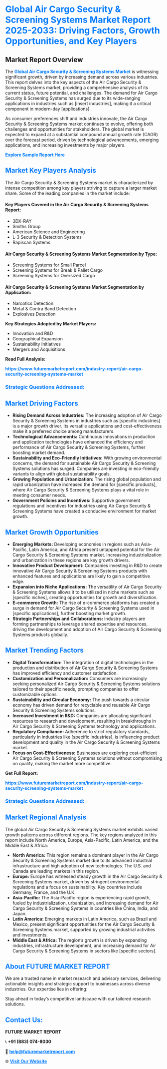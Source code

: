 <h1 style="color: #007BFF;">Global Air Cargo Security & Screening Systems Market Report 2025-2033: Driving Factors, Growth Opportunities, and Key Players</h1>

<section id="overview">
<h2>Market Report Overview</h2>
<p>The <a href="https://www.futuremarketreport.com/industry-report/air-cargo-security-screening-systems-market" style="color: #007BFF; text-decoration: none;"><strong>Global Air Cargo Security & Screening Systems Market</strong></a> is witnessing significant growth, driven by increasing demand across various industries. This report delves into the key aspects of the Air Cargo Security & Screening Systems market, providing a comprehensive analysis of its current status, future potential, and challenges. The demand for Air Cargo Security & Screening Systems has surged due to its wide-ranging applications in industries such as [insert industries], making it a critical component in modern-day [applications].</p>
<p>As consumer preferences shift and industries innovate, the Air Cargo Security & Screening Systems market continues to evolve, offering both challenges and opportunities for stakeholders. The global market is expected to expand at a substantial compound annual growth rate (CAGR) over the forecast period, driven by technological advancements, emerging applications, and increasing investments by major players.</p>
</section>

<section id="overview">
<p><a href="https://www.futuremarketreport.com/request-sample/reportId=81615" style="color: #007BFF; text-decoration: none;"><strong>Explore Sample Report Here</strong></a></p>
</section>

<section id="key-players">
<h2 style="color: #007BFF;">Market Key Players Analysis</h2>
<p>The Air Cargo Security & Screening Systems market is characterized by intense competition among key players striving to capture a larger market share. Some of the leading companies in the market include:</p>
<h4>Key Players Covered in the Air Cargo Security & Screening Systems Report:</h4>
<ul><li>3DX-RAY</li><li>Smiths Group</li><li>American Science and Engineering</li><li>L-3 Security &amp; Detection Systems</li><li>Rapiscan Systems</li></ul>
<h4>Air Cargo Security & Screening Systems Market Segmentation by Type:</h4>
<ul><li>Screening Systems for Small Parcel</li><li>Screening Systems for Break &amp; Pallet Cargo</li><li>Screening Systems for Oversized Cargo</li></ul>

<h4>Air Cargo Security & Screening Systems Market Segmentation by Application:</h4>
<ul><li>Narcotics Detection</li><li>Metal &amp; Contra Band Detection</li><li>Explosives Detection</li></ul>
<p><strong>Key Strategies Adopted by Market Players:</strong></p>
<ul>
<li>Innovation and R&D</li>
<li>Geographical Expansion</li>
<li>Sustainability Initiatives</li>
<li>Mergers and Acquisitions</li>
</ul>
</section>

<section>
<p><strong>Read Full Analysis: </strong></p><a href="https://www.futuremarketreport.com/industry-report/air-cargo-security-screening-systems-market" style="color: #007BFF; text-decoration: none;"><strong>https://www.futuremarketreport.com/industry-report/air-cargo-security-screening-systems-market</strong></a>
<h3 style="color: #007BFF;">Strategic Questions Addressed:</h3>
</section>

<section id="driving-factors">
<h2 style="color: #007BFF;">Market Driving Factors</h2>
<ul>
<li><strong>Rising Demand Across Industries:</strong> The increasing adoption of Air Cargo Security & Screening Systems in industries such as [specific industries] is a major growth driver. Its versatile applications and cost-effectiveness make it a preferred choice among manufacturers.</li>
<li><strong>Technological Advancements:</strong> Continuous innovations in production and application technologies have enhanced the efficiency and performance of Air Cargo Security & Screening Systems, further boosting market demand.</li>
<li><strong>Sustainability and Eco-Friendly Initiatives:</strong> With growing environmental concerns, the demand for sustainable Air Cargo Security & Screening Systems solutions has surged. Companies are investing in eco-friendly variants to align with global sustainability goals.</li>
<li><strong>Growing Population and Urbanization:</strong> The rising global population and rapid urbanization have increased the demand for [specific products], where Air Cargo Security & Screening Systems plays a vital role in meeting consumer needs.</li>
<li><strong>Government Policies and Incentives:</strong> Supportive government regulations and incentives for industries using Air Cargo Security & Screening Systems have created a conducive environment for market growth.</li>
</ul>
</section>

<section id="growth-opportunities">
<h2 style="color: #007BFF;">Market Growth Opportunities</h2>
<ul>
<li><strong>Emerging Markets:</strong> Developing economies in regions such as Asia-Pacific, Latin America, and Africa present untapped potential for the Air Cargo Security & Screening Systems market. Increasing industrialization and urbanization in these regions are key growth drivers.</li>
<li><strong>Innovative Product Development:</strong> Companies investing in R&D to create innovative Air Cargo Security & Screening Systems products with enhanced features and applications are likely to gain a competitive edge.</li>
<li><strong>Expansion into Niche Applications:</strong> The versatility of Air Cargo Security & Screening Systems allows it to be utilized in niche markets such as [specific niches], creating opportunities for growth and diversification.</li>
<li><strong>E-commerce Growth:</strong> The rise of e-commerce platforms has created a surge in demand for Air Cargo Security & Screening Systems used in [specific applications], further boosting market growth.</li>
<li><strong>Strategic Partnerships and Collaborations:</strong> Industry players are forming partnerships to leverage shared expertise and resources, driving the development and adoption of Air Cargo Security & Screening Systems products globally.</li>
</ul>
</section>

<section id="trending-factors">
<h2 style="color: #007BFF;">Market Trending Factors</h2>
<ul>
<li><strong>Digital Transformation:</strong> The integration of digital technologies in the production and distribution of Air Cargo Security & Screening Systems has improved efficiency and customer satisfaction.</li>
<li><strong>Customization and Personalization:</strong> Consumers are increasingly seeking personalized Air Cargo Security & Screening Systems solutions tailored to their specific needs, prompting companies to offer customizable options.</li>
<li><strong>Sustainability and Circular Economy:</strong> The push towards a circular economy has driven demand for recyclable and reusable Air Cargo Security & Screening Systems solutions.</li>
<li><strong>Increased Investment in R&D:</strong> Companies are allocating significant resources to research and development, resulting in breakthroughs in Air Cargo Security & Screening Systems technology and applications.</li>
<li><strong>Regulatory Compliance:</strong> Adherence to strict regulatory standards, particularly in industries like [specific industries], is influencing product development and quality in the Air Cargo Security & Screening Systems market.</li>
<li><strong>Focus on Cost-Effectiveness:</strong> Businesses are exploring cost-efficient Air Cargo Security & Screening Systems solutions without compromising on quality, making the market more competitive.</li>
</ul>
</section>

<section>
<p><strong>Get Full Report: </strong></p><a href="https://www.futuremarketreport.com/industry-report/air-cargo-security-screening-systems-market" style="color: #007BFF; text-decoration: none;"><strong>https://www.futuremarketreport.com/industry-report/air-cargo-security-screening-systems-market</strong></a>
<h3 style="color: #007BFF;">Strategic Questions Addressed:</h3>
</section>


<section id="regional-analysis">
<h2 style="color: #007BFF;">Market Regional Analysis</h2>
<p>The global Air Cargo Security & Screening Systems market exhibits varied growth patterns across different regions. The key regions analyzed in this report include North America, Europe, Asia-Pacific, Latin America, and the Middle East & Africa:</p>
<ul>
<li><strong>North America:</strong> This region remains a dominant player in the Air Cargo Security & Screening Systems market due to its advanced industrial infrastructure and high adoption of new technologies. The U.S. and Canada are leading markets in this region.</li>
<li><strong>Europe:</strong> Europe has witnessed steady growth in the Air Cargo Security & Screening Systems market, driven by stringent environmental regulations and a focus on sustainability. Key countries include Germany, France, and the U.K.</li>
<li><strong>Asia-Pacific:</strong> The Asia-Pacific region is experiencing rapid growth, fueled by industrialization, urbanization, and increasing demand for Air Cargo Security & Screening Systems in countries like China, India, and Japan.</li>
<li><strong>Latin America:</strong> Emerging markets in Latin America, such as Brazil and Mexico, present significant opportunities for the Air Cargo Security & Screening Systems market, supported by growing industrial activities and investments.</li>
<li><strong>Middle East & Africa:</strong> The region’s growth is driven by expanding industries, infrastructure development, and increasing demand for Air Cargo Security & Screening Systems in sectors like [specific sectors].</li>
</ul>
</section>

<footer>
<h2 style="color: #007BFF;">About FUTURE MARKET REPORT</h2>
<p>We are a trusted name in market research and advisory services, delivering actionable insights and strategic support to businesses across diverse industries. Our expertise lies in offering:</p>

<p>Stay ahead in today’s competitive landscape with our tailored research solutions.</p>

<h2 style="color: #007BFF;">Contact Us:</h2>
<p><strong>FUTURE MARKET REPORT</strong></p>
<p>📞 <strong>+91 (883) 074-8030</strong></p>
<p>📧 <strong><a href="mailto:help@futuremarketreport.com" style="color: #007BFF;">help@futuremarketreport.com</a></strong></p>
<p>🌐 <strong><a href="https://www.futuremarketreport.com/" style="color: #007BFF;">Visit Our Website</a></strong></p>
</footer>
